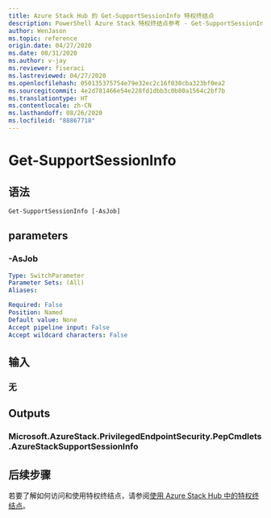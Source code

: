 ```yaml
---
title: Azure Stack Hub 的 Get-SupportSessionInfo 特权终结点
description: PowerShell Azure Stack 特权终结点参考 - Get-SupportSessionInfo
author: WenJason
ms.topic: reference
origin.date: 04/27/2020
ms.date: 08/31/2020
ms.author: v-jay
ms.reviewer: fiseraci
ms.lastreviewed: 04/27/2020
ms.openlocfilehash: 050135375754e79e32ec2c16f030cba323bf0ea2
ms.sourcegitcommit: 4e2d781466e54e228fd1dbb3c0b80a1564c2bf7b
ms.translationtype: HT
ms.contentlocale: zh-CN
ms.lasthandoff: 08/26/2020
ms.locfileid: "88867718"
---
```

# <a name="get-supportsessioninfo"></a>Get-SupportSessionInfo

## <a name="syntax"></a>语法

```
Get-SupportSessionInfo [-AsJob]
```

## <a name="parameters"></a>parameters

### <a name="-asjob"></a>-AsJob


```yaml
Type: SwitchParameter
Parameter Sets: (All)
Aliases:

Required: False
Position: Named
Default value: None
Accept pipeline input: False
Accept wildcard characters: False
```

## <a name="inputs"></a>输入

### <a name="none"></a>无

## <a name="outputs"></a>Outputs

### <a name="microsoftazurestackprivilegedendpointsecuritypepcmdletsazurestacksupportsessioninfo"></a>Microsoft.AzureStack.PrivilegedEndpointSecurity.PepCmdlets.AzureStackSupportSessionInfo


## <a name="next-steps"></a>后续步骤

若要了解如何访问和使用特权终结点，请参阅[使用 Azure Stack Hub 中的特权终结点](../../operator/azure-stack-privileged-endpoint.md)。
